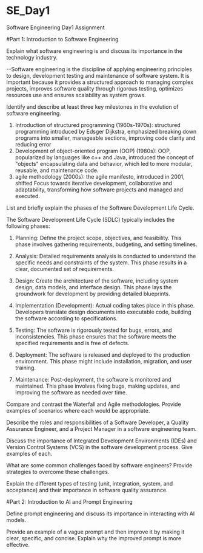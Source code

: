 # SE_Day1
Software Engineering Day1 Assignment

#Part 1: Introduction to Software Engineering

Explain what software engineering is and discuss its importance in the technology industry.

--Software engineering is the discipline of applying engineering principles to design, development testing and maintenance of software system. It is important because it provides a structured approach to managing complex projects, improves software quality through rigorous testing, optimizes resources use and ensures scalability as system grows.

Identify and describe at least three key milestones in the evolution of software engineering.

1. Introduction of structured programming (1960s-1970s): structured programming introduced by Edsger Dijkstra, emphasized breaking down programs into smaller, manageable sections, improving code clarity and reducing error
2. Development of object-oriented program (OOP) (1980s): OOP, popularized by languages like c++ and Java, introduced the concept of "objects" encapsulating data and behavior, which led to more modular, reusable, and maintenance code.
3. agile methodology (2000s): the agile manifesto, introduced in 2001, shifted Focus towards iterative development, collaborative and adaptability, transforming how software projects and managed and executed.

List and briefly explain the phases of the Software Development Life Cycle.

The Software Development Life Cycle (SDLC) typically includes the following phases:

1. Planning: Define the project scope, objectives, and feasibility. This phase involves gathering requirements, budgeting, and setting timelines.

2. Analysis: Detailed requirements analysis is conducted to understand the specific needs and constraints of the system. This phase results in a clear, documented set of requirements.

3. Design: Create the architecture of the software, including system design, data models, and interface design. This phase lays the groundwork for development by providing detailed blueprints.

4. Implementation (Development): Actual coding takes place in this phase. Developers translate design documents into executable code, building the software according to specifications.

5. Testing: The software is rigorously tested for bugs, errors, and inconsistencies. This phase ensures that the software meets the specified requirements and is free of defects.

6. Deployment: The software is released and deployed to the production environment. This phase might include installation, migration, and user training.

7. Maintenance: Post-deployment, the software is monitored and maintained. This phase involves fixing bugs, making updates, and improving the software as needed over time.

Compare and contrast the Waterfall and Agile methodologies. Provide examples of scenarios where each would be appropriate.


Describe the roles and responsibilities of a Software Developer, a Quality Assurance Engineer, and a Project Manager in a software engineering team.


Discuss the importance of Integrated Development Environments (IDEs) and Version Control Systems (VCS) in the software development process. Give examples of each.


What are some common challenges faced by software engineers? Provide strategies to overcome these challenges.


Explain the different types of testing (unit, integration, system, and acceptance) and their importance in software quality assurance.


#Part 2: Introduction to AI and Prompt Engineering


Define prompt engineering and discuss its importance in interacting with AI models.


Provide an example of a vague prompt and then improve it by making it clear, specific, and concise. Explain why the improved prompt is more effective.
